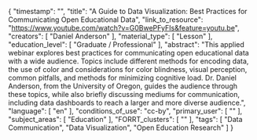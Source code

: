 {
    "timestamp": "",
    "title": "A Guide to Data Visualization: Best Practices for Communicating Open Educational Data",
    "link_to_resource": "https://www.youtube.com/watch?v=G0BwePFyFIs&feature=youtu.be",
    "creators": [
        "Daniel Anderson"
    ],
    "material_type": [
        "Lesson"
    ],
    "education_level": [
        "Graduate / Professional"
    ],
    "abstract": "This applied webinar explores best practices for communicating open educational data with a wide audience. Topics include different methods for encoding data, the use of color and considerations for color blindness, visual perception, common pitfalls, and methods for minimizing cognitive load. Dr. Daniel Anderson, from the University of Oregon, guides the audience through these topics, while also briefly discussing mediums for communication, including data dashboards to reach a larger and more diverse audience.",
    "language": [
        "en"
    ],
    "conditions_of_use": "cc-by",
    "primary_user": [
        ""
    ],
    "subject_areas": [
        "Education"
    ],
    "FORRT_clusters": [
        ""
    ],
    "tags": [
        "Data Communication",
        "Data Visualization",
        "Open Education Research"
    ]
}